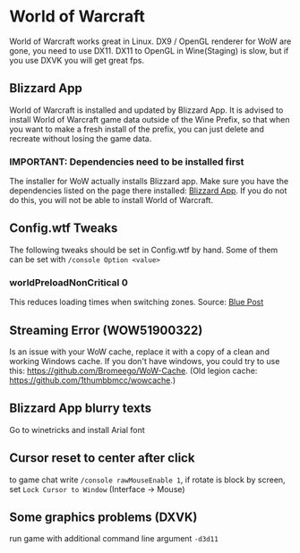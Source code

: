 # World of Warcraft
World of Warcraft works great in Linux. DX9 / OpenGL renderer for WoW are gone, you need to use DX11. DX11 to OpenGL in Wine(Staging) is slow, but if you use DXVK you will get great fps.

## Blizzard App
World of Warcraft is installed and updated by Blizzard App. It is advised to install World of Warcraft game data outside of the Wine Prefix, so that when you want to make a fresh install of the prefix, you can just delete and recreate without losing the game data.

### **IMPORTANT:** Dependencies need to be installed first
The installer for WoW actually installs Blizzard app. Make sure you have the dependencies listed on the page there installed: [Blizzard App](https://github.com/lutris/lutris/wiki/Game:-Blizzard-App). If you do not do this, you will not be able to install World of Warcraft.

## Config.wtf Tweaks
The following tweaks should be set in Config.wtf by hand. Some of them can be set with ```/console Option <value>```

### worldPreloadNonCritical 0
This reduces loading times when switching zones. Source: [Blue Post](https://us.battle.net/forums/en/wow/topic/20749718759?page=151#post-3014)

## Streaming Error (WOW51900322)
Is an issue with your WoW cache, replace it with a copy of a clean and working Windows cache. If you don't have windows, you could try to use this: https://github.com/Bromeego/WoW-Cache. (Old legion cache: https://github.com/1thumbbmcc/wowcache.)

## Blizzard App blurry texts
Go to winetricks and install Arial font

## Cursor reset to center after click
to game chat write `/console rawMouseEnable 1`, if rotate is block by screen, set `Lock Cursor to Window` (Interface -> Mouse)

## Some graphics problems (DXVK)
run game with additional command line argument `-d3d11`
